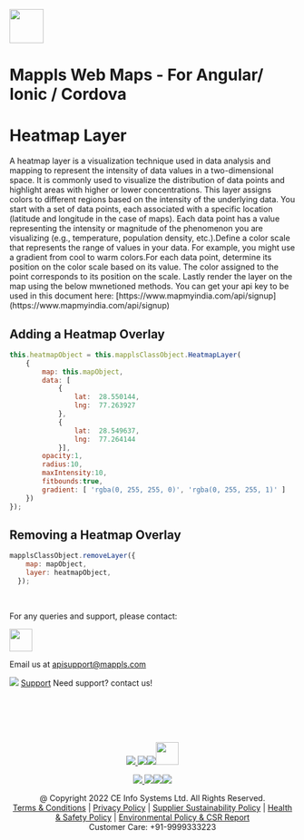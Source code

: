 [<img src="https://about.mappls.com/images/mappls-b-logo.svg" height="60"/> </p>](https://www.mapmyindia.com/api) 

# Mappls Web Maps - For Angular/ Ionic / Cordova

#  Heatmap Layer

<p>A heatmap layer is a visualization technique used in data analysis and mapping to represent the intensity of data values in a two-dimensional space. It is commonly used to visualize the distribution of data points and highlight areas with higher or lower concentrations.
This layer assigns colors to different regions based on the intensity of the underlying data. You start with a set of data points, each associated with a specific location (latitude and longitude in the case of maps).
Each data point has a value representing the intensity or magnitude of the phenomenon you are visualizing (e.g., temperature, population density, etc.).Define a color scale that represents the range of values in your data. For example, you might use a gradient from cool to warm colors.For each data point, determine its position on the color scale based on its value. The color assigned to the point corresponds to its position on the scale. Lastly render the layer on the map using the below mwnetioned methods.
You can get your api key to be used in this document here: [https://www.mapmyindia.com/api/signup](https://www.mapmyindia.com/api/signup)  </p>

## Adding a Heatmap Overlay
  
```js
this.heatmapObject = this.mapplsClassObject.HeatmapLayer(
    {
        map: this.mapObject,
        data: [ 
            {
                lat:  28.550144, 
                lng:  77.263927
            },
            {
                lat:  28.549637, 
                lng:  77.264144
            }],
        opacity:1,
        radius:10,
        maxIntensity:10,
        fitbounds:true,
        gradient: [ 'rgba(0, 255, 255, 0)', 'rgba(0, 255, 255, 1)' ]
    })
});
```
## Removing a Heatmap Overlay

```js
mapplsClassObject.removeLayer({
    map: mapObject,
    layer: heatmapObject,
  });
```
<br>

For any queries and support, please contact: 

[<img src="https://about.mappls.com/images/mappls-logo.svg" height="40"/> </p>](https://about.mappls.com/api/)
Email us at [apisupport@mappls.com](mailto:apisupport@mappls.com)


![](https://www.mapmyindia.com/api/img/icons/support.png)
[Support](https://about.mappls.com/contact/)
Need support? contact us!

<br></br>
<br></br>

[<p align="center"> <img src="https://www.mapmyindia.com/api/img/icons/stack-overflow.png"/> ](https://stackoverflow.com/questions/tagged/mappls-api)[![](https://www.mapmyindia.com/api/img/icons/blog.png)](https://about.mappls.com/blog/)[![](https://www.mapmyindia.com/api/img/icons/gethub.png)](https://github.com/Mappls-api)[<img src="https://mmi-api-team.s3.ap-south-1.amazonaws.com/API-Team/npm-logo.one-third%5B1%5D.png" height="40"/> </p>](https://www.npmjs.com/org/mapmyindia) 



[<p align="center"> <img src="https://www.mapmyindia.com/june-newsletter/icon4.png"/> ](https://www.facebook.com/Mapplsofficial)[![](https://www.mapmyindia.com/june-newsletter/icon2.png)](https://twitter.com/mappls)[![](https://www.mapmyindia.com/newsletter/2017/aug/llinkedin.png)](https://www.linkedin.com/company/mappls/)[![](https://www.mapmyindia.com/june-newsletter/icon3.png)](https://www.youtube.com/channel/UCAWvWsh-dZLLeUU7_J9HiOA)




<div align="center">@ Copyright 2022 CE Info Systems Ltd. All Rights Reserved.</div>

<div align="center"> <a href="https://about.mappls.com/api/terms-&-conditions">Terms & Conditions</a> | <a href="https://about.mappls.com/about/privacy-policy">Privacy Policy</a> | <a href="https://about.mappls.com/pdf/mapmyIndia-sustainability-policy-healt-labour-rules-supplir-sustainability.pdf">Supplier Sustainability Policy</a> | <a href="https://about.mappls.com/pdf/Health-Safety-Management.pdf">Health & Safety Policy</a> | <a href="https://about.mappls.com/pdf/Environment-Sustainability-Policy-CSR-Report.pdf">Environmental Policy & CSR Report</a>

<div align="center">Customer Care: +91-9999333223</div>
